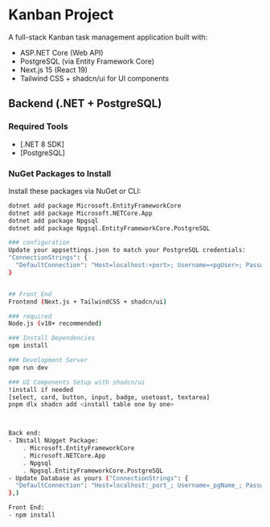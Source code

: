 # Kanban Project

A full-stack Kanban task management application built with:

- ASP.NET Core (Web API)
- PostgreSQL (via Entity Framework Core)
- Next.js 15 (React 19)
- Tailwind CSS + shadcn/ui for UI components

## Backend (.NET + PostgreSQL)

### Required Tools

- [.NET 8 SDK]
- [PostgreSQL]

### NuGet Packages to Install

Install these packages via NuGet or CLI:

```bash
dotnet add package Microsoft.EntityFrameworkCore
dotnet add package Microsoft.NETCore.App
dotnet add package Npgsql
dotnet add package Npgsql.EntityFrameworkCore.PostgreSQL

### configuration
Update your appsettings.json to match your PostgreSQL credentials:
"ConnectionStrings": {
  "DefaultConnection": "Host=localhost:<port>; Username=<pgUser>; Password=<pgPassword>;Database=<dbName>"
}


## Front End
Frontend (Next.js + TailwindCSS + shadcn/ui)

### required 
Node.js (v18+ recommended)

### Install Dependencies
npm install

### Development Server
npm run dev

### UI Components Setup with shadcn/ui
!install if needed
[select, card, button, input, badge, usetoast, textarea]
pnpm dlx shadcn add <install table one by one>



Back end:
- INstall NUgget Package: 
	. Microsoft.EntityFrameworkCore
	. Microsoft.NETCore.App 
	. Npgsql
	. Npgsql.EntityFrameworkCore.PostgreSQL
- Update Database as yours ("ConnectionStrings": {
  "DefaultConnection": "Host=localhost:_port_; Username=_pgName_; Password=_pgPwd_ ;Database=_BaseName_"
},)

Front End:
- npm install

